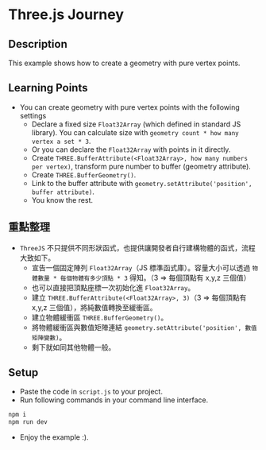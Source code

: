 # Three.js Journey

## Description

This example shows how to create a geometry with pure vertex points.

## Learning Points

* You can create geometry with pure vertex points with the following settings
    * Declare a fixed size `Float32Array` (which defined in standard JS library). You can calculate size with `geometry count * how many vertex a set * 3`.
    * Or you can declare the `Float32Array` with points in it directly.
    * Create `THREE.BufferAttribute(<Float32Array>, how many numbers per vertex)`, transform pure number to buffer (geometry attribute).
    * Create `THREE.BufferGeometry()`.
    * Link to the buffer attribute with `geometry.setAttribute('position', buffer attribute)`.
    * You know the rest.

## 重點整理

* `ThreeJS` 不只提供不同形狀函式，也提供讓開發者自行建構物體的函式，流程大致如下。
    * 宣告一個固定陣列 `Float32Array`（JS 標準函式庫）。容量大小可以透過 `物體數量 * 每個物體有多少頂點 * 3` 得知。（3 => 每個頂點有 x,y,z 三個值）
    * 也可以直接把頂點座標一次初始化進 `Float32Array`。
    * 建立 `THREE.BufferAttribute(<Float32Array>, 3)`（3 => 每個頂點有 x,y,z 三個值），將純數值轉換至緩衝區。
    * 建立物體緩衝區 `THREE.BufferGeometry()`。
    * 將物體緩衝區與數值矩陣連結 `geometry.setAttribute('position', 數值矩陣變數)`。
    * 剩下就如同其他物體一般。

## Setup

* Paste the code in `script.js` to your project.
* Run following commands in your command line interface.

```bash
npm i
npm run dev
```

* Enjoy the example :).

